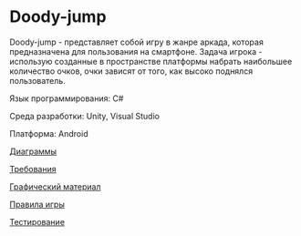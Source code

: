 # Doody-jump
Doody-jump - представляет собой игру в жанре аркада, которая предназначена для пользования на смартфоне. Задача игрока - использую созданные в пространстве платформы набрать наибольшее количество очков, очки зависят от того, как высоко поднялся пользователь.

Язык программирования: C#

Среда разработки: Unity, Visual Studio

Платформа: Android

[Диаграммы](https://github.com/fantomazio/project-doodyjump/tree/main/Диаграммы)

[Требования](https://github.com/fantomazio/project-doodyjump/tree/main/Документация)

[Графический материал](https://github.com/fantomazio/project-doodyjump/tree/main/Мокапы)

[Правила игры](https://github.com/fantomazio/project-doodyjump/tree/main/Правила%20игры)

[Тестирование](https://github.com/rsajko/Extra-Jump/blob/master/Тестирование/Test%20Plan.md)
